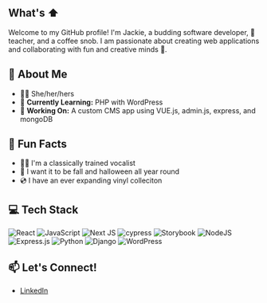 ## What's ⬆️ 

Welcome to my GitHub profile! I'm Jackie, a budding software developer, 🎸 teacher, and a coffee snob. I am passionate about creating web applications and collaborating with fun and creative minds 🧠. 

## 🚀 About Me
- 👩🏻 She/her/hers
- 🌱 **Currently Learning:** PHP with WordPress
- 🔭 **Working On:** A custom CMS app using VUE.js, admin.js, express, and mongoDB

## 🌟 Fun Facts

- 👩‍🎤 I'm a classically trained vocalist
- 🎃 I want it to be fall and halloween all year round
- 💿 I have an ever expanding vinyl colleciton

## 💻 Tech Stack
![React](https://img.shields.io/badge/react-%2320232a.svg?style=for-the-badge&logo=react&logoColor=%2361DAFB) ![JavaScript](https://img.shields.io/badge/javascript-%23323330.svg?style=for-the-badge&logo=javascript&logoColor=%23F7DF1E) ![Next JS](https://img.shields.io/badge/Next-black?style=for-the-badge&logo=next.js&logoColor=white) ![cypress](https://img.shields.io/badge/-cypress-%23E5E5E5?style=for-the-badge&logo=cypress&logoColor=058a5e) ![Storybook](https://img.shields.io/badge/-Storybook-FF4785?style=for-the-badge&logo=storybook&logoColor=white) ![NodeJS](https://img.shields.io/badge/node.js-6DA55F?style=for-the-badge&logo=node.js&logoColor=white) ![Express.js](https://img.shields.io/badge/express.js-%23404d59.svg?style=for-the-badge&logo=express&logoColor=%2361DAFB) ![Python](https://img.shields.io/badge/python-3670A0?style=for-the-badge&logo=python&logoColor=ffdd54) ![Django](https://img.shields.io/badge/django-%23092E20.svg?style=for-the-badge&logo=django&logoColor=white) ![WordPress](https://img.shields.io/badge/WordPress-%23117AC9.svg?style=for-the-badge&logo=WordPress&logoColor=white)

## 📫 Let's Connect!

- [LinkedIn](https://www.linkedin.com/in/jaclynmariefrench/)

<!--

https://github.com/user-attachments/assets/9d430eeb-0cc9-42ab-bdb9-0a77aceadb73


**jaclynmariefrench/jaclynmariefrench** is a ✨ _special_ ✨ repository because its `README.md` (this file) appears on your GitHub profile.

Here are some ideas to get you started:

- 🔭 I’m currently working on ...
- 🌱 I’m currently learning ...
- 👯 I’m looking to collaborate on ...
- 🤔 I’m looking for help with ...
- 💬 Ask me about ...
- 📫 How to reach me: ...
- 😄 Pronouns: ...
- ⚡ Fun fact: ...
-->
